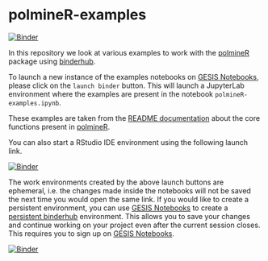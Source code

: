 # polmineR-examples

[![Binder](https://notebooks.gesis.org/binder/badge.svg)](https://notebooks.gesis.org/binder/v2/gh/gesiscss/polmineR-examples/HEAD?urlpath=lab%2Ftree%2FpolmineR-examples.ipynb)
 
In this repository we look at various examples to work with the [polmineR](https://github.com/PolMine/polmineR) package using [binderhub](https://binderhub.readthedocs.io).

To launch a new instance of the examples notebooks on [GESIS Notebooks](https://notebooks.gesis.org), please click on the `launch binder` button. This will launch a JupyterLab environment where the examples are present in the notebook `polmineR-examples.ipynb`.

These examples are taken from the [README documentation](https://github.com/PolMine/polmineR#core-functions) about the core functions present in [polmineR](https://github.com/PolMine/polmineR).

You can also start a RStudio IDE environment using the following launch link.

[![Binder](https://img.shields.io/badge/launch-RStudio--binder-red)](https://notebooks.gesis.org/binder/v2/gh/gesiscss/polmineR-examples/HEAD?urlpath=rstudio)

The work environments created by the above launch buttons are ephemeral, i.e. the changes made inside the notebooks will not be saved the next time you would open the same link. If you would like to create a persistent environment, you can use [GESIS Notebooks](https://notebooks.gesis.org) to create a [persistent binderhub](https://github.com/gesiscss/persistent_binderhub) environment. This allows you to save your changes and continue working on your project even after the current session closes. This requires you to sign up on [GESIS Notebooks](https://notebooks.gesis.org).

[![Binder](https://img.shields.io/badge/launch-GESIS--Notebooks-green)](https://notebooks.gesis.org/binder/v2/gh/gesiscss/polmineR-examples/HEAD?urlpath=lab%2Ftree%2FpolmineR-examples.ipynb)
